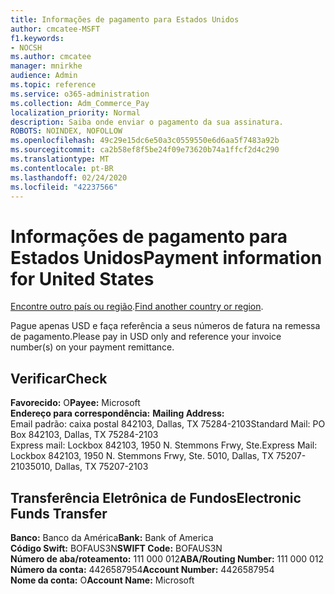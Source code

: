 ```yaml
---
title: Informações de pagamento para Estados Unidos
author: cmcatee-MSFT
f1.keywords:
- NOCSH
ms.author: cmcatee
manager: mnirkhe
audience: Admin
ms.topic: reference
ms.service: o365-administration
ms.collection: Adm_Commerce_Pay
localization_priority: Normal
description: Saiba onde enviar o pagamento da sua assinatura.
ROBOTS: NOINDEX, NOFOLLOW
ms.openlocfilehash: 49c29e15dc6e50a3c0559550e6d6aa5f7483a92b
ms.sourcegitcommit: ca2b58ef8f5be24f09e73620b74a1ffcf2d4c290
ms.translationtype: MT
ms.contentlocale: pt-BR
ms.lasthandoff: 02/24/2020
ms.locfileid: "42237566"
---
```

# <a name="payment-information-for-united-states"></a><span data-ttu-id="96fdf-103">Informações de pagamento para Estados Unidos</span><span class="sxs-lookup"><span data-stu-id="96fdf-103">Payment information for United States</span></span>

<span data-ttu-id="96fdf-104">[Encontre outro país ou região](../billing-and-payments/pay-for-your-subscription.md).</span><span class="sxs-lookup"><span data-stu-id="96fdf-104">[Find another country or region](../billing-and-payments/pay-for-your-subscription.md).</span></span>

<span data-ttu-id="96fdf-105">Pague apenas USD e faça referência a seus números de fatura na remessa de pagamento.</span><span class="sxs-lookup"><span data-stu-id="96fdf-105">Please pay in USD only and reference your invoice number(s) on your payment remittance.</span></span>

## <a name="check"></a><span data-ttu-id="96fdf-106">Verificar</span><span class="sxs-lookup"><span data-stu-id="96fdf-106">Check</span></span>

<span data-ttu-id="96fdf-107">**Favorecido:** O</span><span class="sxs-lookup"><span data-stu-id="96fdf-107">**Payee:** Microsoft</span></span>  
<span data-ttu-id="96fdf-108">**Endereço para correspondência:** </span><span class="sxs-lookup"><span data-stu-id="96fdf-108">**Mailing Address:** </span></span>  
<span data-ttu-id="96fdf-109">Email padrão: caixa postal 842103, Dallas, TX 75284-2103</span><span class="sxs-lookup"><span data-stu-id="96fdf-109">Standard Mail: PO Box 842103, Dallas, TX 75284-2103</span></span>  
<span data-ttu-id="96fdf-110">Express mail: Lockbox 842103, 1950 N. Stemmons Frwy, Ste.</span><span class="sxs-lookup"><span data-stu-id="96fdf-110">Express Mail: Lockbox 842103, 1950 N. Stemmons Frwy, Ste.</span></span> <span data-ttu-id="96fdf-111">5010, Dallas, TX 75207-2103</span><span class="sxs-lookup"><span data-stu-id="96fdf-111">5010, Dallas, TX 75207-2103</span></span>

## <a name="electronic-funds-transfer"></a><span data-ttu-id="96fdf-112">Transferência Eletrônica de Fundos</span><span class="sxs-lookup"><span data-stu-id="96fdf-112">Electronic Funds Transfer</span></span>

<span data-ttu-id="96fdf-113">**Banco:** Banco da América</span><span class="sxs-lookup"><span data-stu-id="96fdf-113">**Bank:** Bank of America</span></span>  
<span data-ttu-id="96fdf-114">**Código Swift:** BOFAUS3N</span><span class="sxs-lookup"><span data-stu-id="96fdf-114">**SWIFT Code:** BOFAUS3N</span></span>  
<span data-ttu-id="96fdf-115">**Número de aba/roteamento:** 111 000 012</span><span class="sxs-lookup"><span data-stu-id="96fdf-115">**ABA/Routing Number:** 111 000 012</span></span>  
<span data-ttu-id="96fdf-116">**Número da conta:** 4426587954</span><span class="sxs-lookup"><span data-stu-id="96fdf-116">**Account Number:** 4426587954</span></span>  
<span data-ttu-id="96fdf-117">**Nome da conta:** O</span><span class="sxs-lookup"><span data-stu-id="96fdf-117">**Account Name:** Microsoft</span></span>  